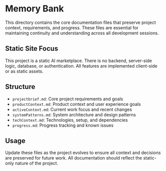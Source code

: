 # Memory Bank

This directory contains the core documentation files that preserve project context, requirements, and progress. These files are essential for maintaining continuity and understanding across all development sessions.

## Static Site Focus

This project is a static AI marketplace. There is no backend, server-side logic, database, or authentication. All features are implemented client-side or as static assets.

## Structure

- `projectbrief.md`: Core project requirements and goals
- `productContext.md`: Product context and user experience goals
- `activeContext.md`: Current work focus and recent changes
- `systemPatterns.md`: System architecture and design patterns
- `techContext.md`: Technologies, setup, and dependencies
- `progress.md`: Progress tracking and known issues

## Usage

Update these files as the project evolves to ensure all context and decisions are preserved for future work. All documentation should reflect the static-only nature of the project.
